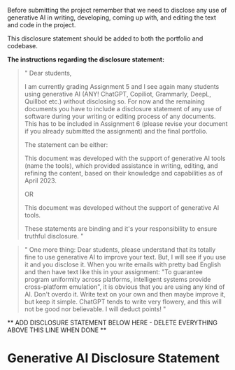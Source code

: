 Before submitting the project remember that we need to
disclose any use of generative AI in writing, developing,
coming up with, and editing the text and code in the 
project.

This disclosure statement should be added to both the
portfolio and codebase.

**The instructions regarding the disclosure statement:**

> " Dear students,
> 
> I am currently grading Assignment 5 and I see again 
> many students using generative AI (ANY! ChatGPT, 
> Copiliot, Grammarly, DeepL, Quillbot etc.) without 
> disclosing so. For now and the remaining documents you 
> have to include a disclosure statement of any use of 
> software during your writing or editing process of any 
> documents. This has to be included in Assignment 6 
> (please revise your document if you already submitted 
> the assignment) and the final portfolio.
> 
> The statement can be either:
> 
> This document was developed with the support of 
> generative AI tools (name the tools), which provided 
> assistance in writing, editing, and refining the 
> content, based on their knowledge and capabilities as 
> of April 2023.
> 
> OR
> 
> This document was developed without the support of 
> generative AI tools.
> 
> These statements are binding and it's your 
> responsibility to ensure truthful disclosure. "


> " One more thing:
> Dear students, please understand that its totally fine 
> to use generative AI to improve your text. But, I will 
> see if you use it and you disclose it.
> When you write emails with pretty bad English and then 
> have text like this in your assignment: "To guarantee 
> program uniformity across platforms, intelligent 
> systems provide cross-platform emulation", it is 
> obvious that you are using any kind of AI.
> Don't overdo it. Write text on your own and then maybe 
> improve it, but keep it simple. ChatGPT tends to write 
> very flowery, and this will not be good nor 
> believable. I will deduct points! "

** ADD DISCLOSURE STATEMENT BELOW HERE - DELETE EVERYTHING ABOVE THIS LINE WHEN DONE **

# Generative AI Disclosure Statement
